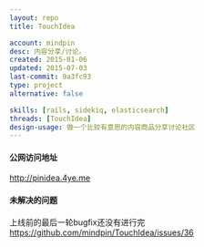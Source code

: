 ```yaml
---
layout: repo
title: TouchIdea

account: mindpin
desc: 内容分享/讨论。
created: 2015-01-06
updated: 2015-07-03
last-commit: 9a3fc93
type: project
alternative: false

skills: [rails, sidekiq, elasticsearch]
threads: [TouchIdea]
design-usage: 做一个比较有意思的内容商品分享讨论社区
---
```


#### 公网访问地址
http://pinidea.4ye.me

#### 未解决的问题
上线前的最后一轮bugfix还没有进行完
https://github.com/mindpin/TouchIdea/issues/36
